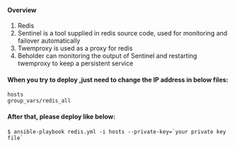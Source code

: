#### Overview

1. Redis 
2. Sentinel is a tool supplied in redis source code, used for monitoring and failover automatically
3. Twemproxy is used as a proxy for redis
4. Beholder can monitoring the output of Sentinel and restarting twemproxy to keep a persistent service

#### When you try to deploy ,just need to change the IP address in below files:

	hosts
	group_vars/redis_all


#### After that, please deploy like below:

	$ ansible-playbook redis.yml -i hosts --private-key=`your private key file`
